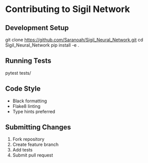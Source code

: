 # Contributing to Sigil Network
## Development Setup
git clone https://github.com/Saranoah/Sigil_Neural_Network.git
cd Sigil_Neural_Network
pip install -e .

## Running Tests
pytest tests/

## Code Style
- Black formatting
- Flake8 linting
- Type hints preferred

## Submitting Changes
1. Fork repository
2. Create feature branch
3. Add tests
4. Submit pull request
